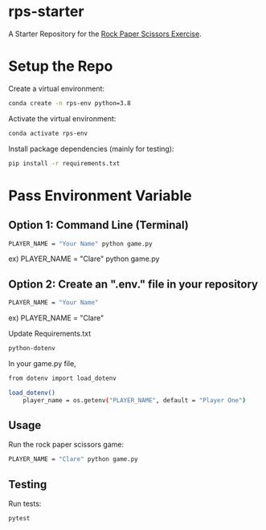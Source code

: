 # rps-starter

A Starter Repository for the [Rock Paper Scissors Exercise](https://github.com/prof-rossetti/intro-to-python/blob/main/exercises/rock-paper-scissors/README.md).

# Setup the Repo

Create a virtual environment:

```sh
conda create -n rps-env python=3.8
```

Activate the virtual environment:

```sh
conda activate rps-env
```

Install package dependencies (mainly for testing):

```sh
pip install -r requirements.txt
```
# Pass Environment Variable 

## Option 1: Command Line (Terminal) 
```sh
PLAYER_NAME = "Your Name" python game.py
```
ex) PLAYER_NAME = "Clare" python game.py

## Option 2: Create an ".env." file in your repository
```sh
PLAYER_NAME = "Your Name" 
```
ex) PLAYER_NAME = "Clare" 

Update Requirements.txt 

```sh
python-dotenv
```

In your game.py file, 

```sh
from dotenv import load_dotenv
```

```sh
load_dotenv()
    player_name = os.getenv("PLAYER_NAME", default = "Player One")
```

## Usage

Run the rock paper scissors game:

```sh
PLAYER_NAME = "Clare" python game.py
```

## Testing

Run tests:

```sh
pytest
```

